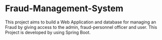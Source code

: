 # Fraud-Management-System
This project aims to build a Web Application and database for managing an Fraud by giving access to the admin, fraud-personnel officer and user. This Project is developed by using Spring Boot.
